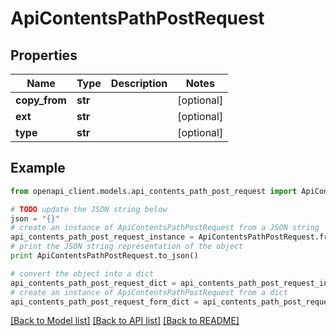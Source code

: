 # ApiContentsPathPostRequest


## Properties

Name | Type | Description | Notes
------------ | ------------- | ------------- | -------------
**copy_from** | **str** |  | [optional] 
**ext** | **str** |  | [optional] 
**type** | **str** |  | [optional] 

## Example

```python
from openapi_client.models.api_contents_path_post_request import ApiContentsPathPostRequest

# TODO update the JSON string below
json = "{}"
# create an instance of ApiContentsPathPostRequest from a JSON string
api_contents_path_post_request_instance = ApiContentsPathPostRequest.from_json(json)
# print the JSON string representation of the object
print ApiContentsPathPostRequest.to_json()

# convert the object into a dict
api_contents_path_post_request_dict = api_contents_path_post_request_instance.to_dict()
# create an instance of ApiContentsPathPostRequest from a dict
api_contents_path_post_request_form_dict = api_contents_path_post_request.from_dict(api_contents_path_post_request_dict)
```
[[Back to Model list]](../README.md#documentation-for-models) [[Back to API list]](../README.md#documentation-for-api-endpoints) [[Back to README]](../README.md)


